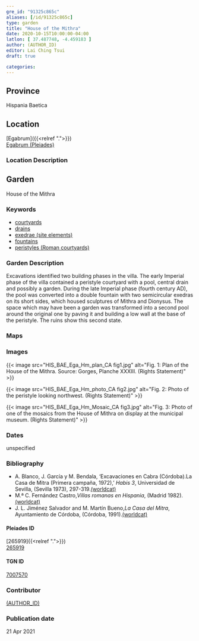 ```yaml
---
gre_id: "91325c865c"
aliases: [/id/91325c865c]
type: garden
title: "House of the Mithra"
date: 2020-10-15T10:00:00-04:00
latlon: [ 37.487748, -4.459183 ]
author: (AUTHOR_ID)
editor: Lai Ching Tsui
draft: true

categories:
---
```


## Province
Hispania Baetica

<!--### Province Description-->

<!-- DESCRIPTION -->


## Location

[Egabrum]({{<relref ".">}}) \
[Egabrum (Pleiades)](https://pleiades.stoa.org/places/265919)

### Location Description

<!--## Sublocation-->

<!--
[AREA WITHIN LOCATION, LIKE “PALATINE HILL”](GEOREFERENCE LINK)
A sublocation is any area larger than an individual garden, but located within a location. I would always try to include a link to a controlled vocabulary here if possible. This ID may well be different from the Garden ID, e.g., Pompeii versus a Garden in one of the houses which has its own Pleiades ID.
-->

<!--### Sublocation Description-->

<!-- DESCRIPTION -->

## Garden

House of the Mithra

### Keywords

- [courtyards](http://vocab.getty.edu/page/aat/300004095)
- [drains](http://vocab.getty.edu/page/aat/300052564)
- [exedrae (site elements)](http://vocab.getty.edu/page/aat/300081589)
- [fountains](http://vocab.getty.edu/page/aat/300006179)
- [peristyles (Roman courtyards)](http://vocab.getty.edu/page/aat/300004029)
<!-- [Doric order]-->
<!-- [triclinium]-->

### Garden Description

Excavations identified two building phases in the villa. The early Imperial phase of the villa contained a peristyle courtyard with a pool, central drain and possibly a garden. During the late Imperial phase (fourth century AD), the pool was converted into a double fountain with two semicircular exedras on its short sides, which housed sculptures of Mithra and Dionysus. The space which may have been a garden was transformed into a second pool around the original one by paving it and building a low wall at the base of the peristyle. The ruins show this second state.


### Maps

<!--
{{< image src="FILENAME" alt="ALT_TEXT" title="CAPTION" >}}
-->

<!--### Plans-->

<!--
{{< image src="FILENAME" alt="ALT_TEXT" title="CAPTION" >}}
-->

### Images

{{< image src="HIS_BAE_Ega_Hm_plan_CA fig1.jpg" alt="Fig. 1: Plan of the House of the Mithra.  Source: Gorges, Planche XXXIII. (Rights Statement)" >}}

{{< image src="HIS_BAE_Ega_Hm_photo_CA fig2.jpg" alt="Fig. 2: Photo of the peristyle looking northwest. (Rights Statement)" >}}

{{< image src="HIS_BAE_Ega_Hm_Mosaic_CA fig3.jpg" alt="Fig. 3: Photo of one of the mosaics from the House of Mithra on display at the municipal museum. (Rights Statement)" >}}



### Dates

unspecified

### Bibliography

* A. Blanco, J. García y M. Bendala, ‘Excavaciones en Cabra (Córdoba).La Casa de Mitra (Primera campaña, 1972),’ *Habis 3*, Universidad de Sevilla, (Sevilla 1973), 297-319.[(worldcat)](http://www.worldcat.org/oclc/920418457)
* M.ª C. Fernández Castro,*Villas romanas en Hispania*, (Madrid 1982). [(worldcat)](http://www.worldcat.org/oclc/876519837)
* J. L. Jiménez Salvador and M. Martín Bueno,*La Casa del Mitra*, Ayuntamiento de Córdoba, (Córdoba, 1991).[(worldcat)](http://www.worldcat.org/oclc/490626772)



<!--#### Periodo ID-->

<!-- [PERIODO_ID](https://pleiades.stoa.org/places/PLEIADES_ID) -->

#### Pleiades ID
[265919]{{<relref ".">}}) \
[265919](https://pleiades.stoa.org/places/265919)

#### TGN ID
[7007570](http://vocab.getty.edu/page/tgn/7007570)

### Contributor
[(AUTHOR_ID)](link) <!-- - (ORCID: [xxx](link)) -->

### Publication date

21 Apr 2021